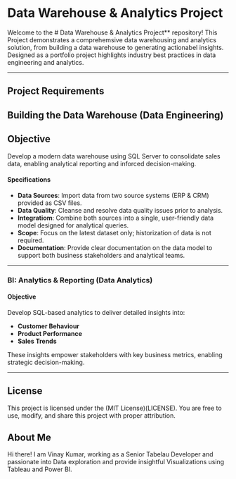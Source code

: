 # Data Warehouse & Analytics Project

Welcome to the # Data Warehouse & Analytics Project** repository!
This Project demonstrates a comprehemsive data warehousing and analytics solution, from building a data warehouse to generating actionabel insights. Designed as a portfolio project highlights industry best practices in data engineering and analytics.

---

## Project Requirements

## Building the Data Warehouse (Data Engineering)

## Objective
Develop a modern data warehouse using SQL Server to consolidate sales data, enabling analytical reporting and inforced decision-making.

#### Specifications
- **Data Sources**: Import data from two source systems (ERP & CRM) provided as CSV files.
- **Data Quality**: Cleanse and resolve data quality issues prior to analysis.
- **Integratiom**: Combine both sources into a single, user-friendly data model designed for analytical queries.
- **Scope**: Focus on the latest dataset only; historization of data is not required.
- **Documentation**: Provide clear documentation on the data model to support both business stakeholders and analytical teams.

---

### BI: Analytics & Reporting (Data Analytics)

#### Objective
Develop SQL-based analytics to deliver detailed insights into:
- **Customer Behaviour**
- **Product Performance**
- **Sales Trends**

These insights empower stakeholders with key business metrics, enabling strategic decision-making.

---

## License

This project is licensed under the (MIT License)(LICENSE). You are free to use, modify, and share this project with proper attribution.

## About Me

Hi there!  I am Vinay Kumar, working as a Senior Tabelau Developer and passionate into Data exploration and provide insightful Visualizations using Tableau and Power BI.

